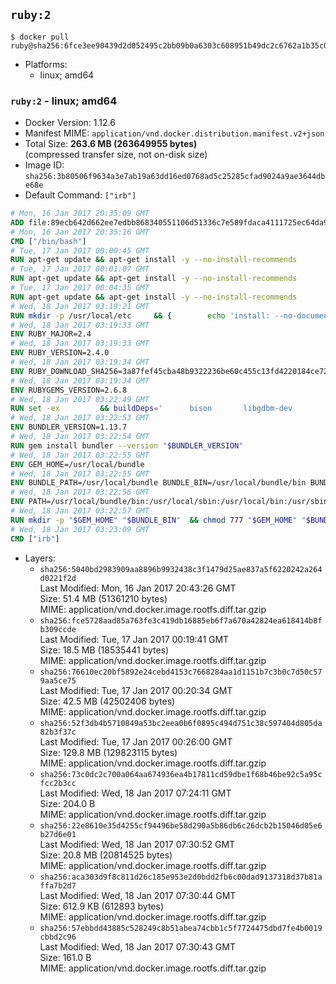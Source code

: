 ## `ruby:2`

```console
$ docker pull ruby@sha256:6fce3ee90439d2d052495c2bb09b0a6303c608951b49dc2c6762a1b35c082bf6
```

-	Platforms:
	-	linux; amd64

### `ruby:2` - linux; amd64

-	Docker Version: 1.12.6
-	Manifest MIME: `application/vnd.docker.distribution.manifest.v2+json`
-	Total Size: **263.6 MB (263649955 bytes)**  
	(compressed transfer size, not on-disk size)
-	Image ID: `sha256:3b80506f9634a3e7ab19a63dd16ed0768ad5c25285cfad9024a9ae3644dbe68e`
-	Default Command: `["irb"]`

```dockerfile
# Mon, 16 Jan 2017 20:35:09 GMT
ADD file:89ecb642d662ee7edbb868340551106d51336c7e589fdaca4111725ec64da957 in / 
# Mon, 16 Jan 2017 20:35:16 GMT
CMD ["/bin/bash"]
# Tue, 17 Jan 2017 00:00:45 GMT
RUN apt-get update && apt-get install -y --no-install-recommends 		ca-certificates 		curl 		wget 	&& rm -rf /var/lib/apt/lists/*
# Tue, 17 Jan 2017 00:01:07 GMT
RUN apt-get update && apt-get install -y --no-install-recommends 		bzr 		git 		mercurial 		openssh-client 		subversion 				procps 	&& rm -rf /var/lib/apt/lists/*
# Tue, 17 Jan 2017 00:04:35 GMT
RUN apt-get update && apt-get install -y --no-install-recommends 		autoconf 		automake 		bzip2 		file 		g++ 		gcc 		imagemagick 		libbz2-dev 		libc6-dev 		libcurl4-openssl-dev 		libdb-dev 		libevent-dev 		libffi-dev 		libgdbm-dev 		libgeoip-dev 		libglib2.0-dev 		libjpeg-dev 		libkrb5-dev 		liblzma-dev 		libmagickcore-dev 		libmagickwand-dev 		libmysqlclient-dev 		libncurses-dev 		libpng-dev 		libpq-dev 		libreadline-dev 		libsqlite3-dev 		libssl-dev 		libtool 		libwebp-dev 		libxml2-dev 		libxslt-dev 		libyaml-dev 		make 		patch 		xz-utils 		zlib1g-dev 	&& rm -rf /var/lib/apt/lists/*
# Wed, 18 Jan 2017 03:19:21 GMT
RUN mkdir -p /usr/local/etc 	&& { 		echo 'install: --no-document'; 		echo 'update: --no-document'; 	} >> /usr/local/etc/gemrc
# Wed, 18 Jan 2017 03:19:33 GMT
ENV RUBY_MAJOR=2.4
# Wed, 18 Jan 2017 03:19:33 GMT
ENV RUBY_VERSION=2.4.0
# Wed, 18 Jan 2017 03:19:34 GMT
ENV RUBY_DOWNLOAD_SHA256=3a87fef45cba48b9322236be60c455c13fd4220184ce7287600361319bb63690
# Wed, 18 Jan 2017 03:19:34 GMT
ENV RUBYGEMS_VERSION=2.6.8
# Wed, 18 Jan 2017 03:22:49 GMT
RUN set -ex 		&& buildDeps=' 		bison 		libgdbm-dev 		ruby 	' 	&& apt-get update 	&& apt-get install -y --no-install-recommends $buildDeps 	&& rm -rf /var/lib/apt/lists/* 		&& wget -O ruby.tar.xz "https://cache.ruby-lang.org/pub/ruby/${RUBY_MAJOR%-rc}/ruby-$RUBY_VERSION.tar.xz" 	&& echo "$RUBY_DOWNLOAD_SHA256 *ruby.tar.xz" | sha256sum -c - 		&& mkdir -p /usr/src/ruby 	&& tar -xJf ruby.tar.xz -C /usr/src/ruby --strip-components=1 	&& rm ruby.tar.xz 		&& cd /usr/src/ruby 		&& { 		echo '#define ENABLE_PATH_CHECK 0'; 		echo; 		cat file.c; 	} > file.c.new 	&& mv file.c.new file.c 		&& autoconf 	&& ./configure --disable-install-doc --enable-shared 	&& make -j"$(nproc)" 	&& make install 		&& apt-get purge -y --auto-remove $buildDeps 	&& cd / 	&& rm -r /usr/src/ruby 		&& gem update --system "$RUBYGEMS_VERSION"
# Wed, 18 Jan 2017 03:22:53 GMT
ENV BUNDLER_VERSION=1.13.7
# Wed, 18 Jan 2017 03:22:54 GMT
RUN gem install bundler --version "$BUNDLER_VERSION"
# Wed, 18 Jan 2017 03:22:55 GMT
ENV GEM_HOME=/usr/local/bundle
# Wed, 18 Jan 2017 03:22:55 GMT
ENV BUNDLE_PATH=/usr/local/bundle BUNDLE_BIN=/usr/local/bundle/bin BUNDLE_SILENCE_ROOT_WARNING=1 BUNDLE_APP_CONFIG=/usr/local/bundle
# Wed, 18 Jan 2017 03:22:56 GMT
ENV PATH=/usr/local/bundle/bin:/usr/local/sbin:/usr/local/bin:/usr/sbin:/usr/bin:/sbin:/bin
# Wed, 18 Jan 2017 03:22:57 GMT
RUN mkdir -p "$GEM_HOME" "$BUNDLE_BIN" 	&& chmod 777 "$GEM_HOME" "$BUNDLE_BIN"
# Wed, 18 Jan 2017 03:23:09 GMT
CMD ["irb"]
```

-	Layers:
	-	`sha256:5040bd2983909aa8896b9932438c3f1479d25ae837a5f6220242a264d0221f2d`  
		Last Modified: Mon, 16 Jan 2017 20:43:26 GMT  
		Size: 51.4 MB (51361210 bytes)  
		MIME: application/vnd.docker.image.rootfs.diff.tar.gzip
	-	`sha256:fce5728aad85a763fe3c419db16885eb6f7a670a42824ea618414b8fb309ccde`  
		Last Modified: Tue, 17 Jan 2017 00:19:41 GMT  
		Size: 18.5 MB (18535441 bytes)  
		MIME: application/vnd.docker.image.rootfs.diff.tar.gzip
	-	`sha256:76610ec20bf5892e24cebd4153c7668284aa1d1151b7c3b0c7d50c579aa5ce75`  
		Last Modified: Tue, 17 Jan 2017 00:20:34 GMT  
		Size: 42.5 MB (42502406 bytes)  
		MIME: application/vnd.docker.image.rootfs.diff.tar.gzip
	-	`sha256:52f3db4b5710849a53bc2eea0b6f0895c494d751c38c597404d805da82b3f37c`  
		Last Modified: Tue, 17 Jan 2017 00:26:00 GMT  
		Size: 129.8 MB (129823115 bytes)  
		MIME: application/vnd.docker.image.rootfs.diff.tar.gzip
	-	`sha256:73c0dc2c700a064aa674936ea4b17811cd59dbe1f68b46be92c5a95cfcc2b3cc`  
		Last Modified: Wed, 18 Jan 2017 07:24:11 GMT  
		Size: 204.0 B  
		MIME: application/vnd.docker.image.rootfs.diff.tar.gzip
	-	`sha256:22e8610e35d4255cf94496be58d290a5b86db6c26dcb2b15046d05e6b27d6e01`  
		Last Modified: Wed, 18 Jan 2017 07:30:52 GMT  
		Size: 20.8 MB (20814525 bytes)  
		MIME: application/vnd.docker.image.rootfs.diff.tar.gzip
	-	`sha256:aca303d9f8c811d26c185e953e2d0bdd2fb6c00dad9137318d37b81affa7b2d7`  
		Last Modified: Wed, 18 Jan 2017 07:30:44 GMT  
		Size: 612.9 KB (612893 bytes)  
		MIME: application/vnd.docker.image.rootfs.diff.tar.gzip
	-	`sha256:57ebbdd43885c528249c8b51abea74cbb1c5f7724475dbd7fe4b0019cbbd2c96`  
		Last Modified: Wed, 18 Jan 2017 07:30:43 GMT  
		Size: 161.0 B  
		MIME: application/vnd.docker.image.rootfs.diff.tar.gzip
